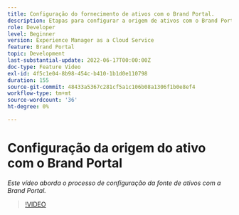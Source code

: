 ```yaml
---
title: Configuração do fornecimento de ativos com o Brand Portal.
description: Etapas para configurar a origem de ativos com o Brand Portal
role: Developer
level: Beginner
version: Experience Manager as a Cloud Service
feature: Brand Portal
topic: Development
last-substantial-update: 2022-06-17T00:00:00Z
doc-type: Feature Video
exl-id: 4f5c1e04-8b98-454c-b410-1b1d0e110798
duration: 155
source-git-commit: 48433a5367c281cf5a1c106b08a1306f1b0e8ef4
workflow-type: tm+mt
source-wordcount: '36'
ht-degree: 0%

---
```


# Configuração da origem do ativo com o Brand Portal

*Este vídeo aborda o processo de configuração da fonte de ativos com a Brand Portal.*

>[!VIDEO](https://video.tv.adobe.com/v/335451?quality=12&learn=on)
